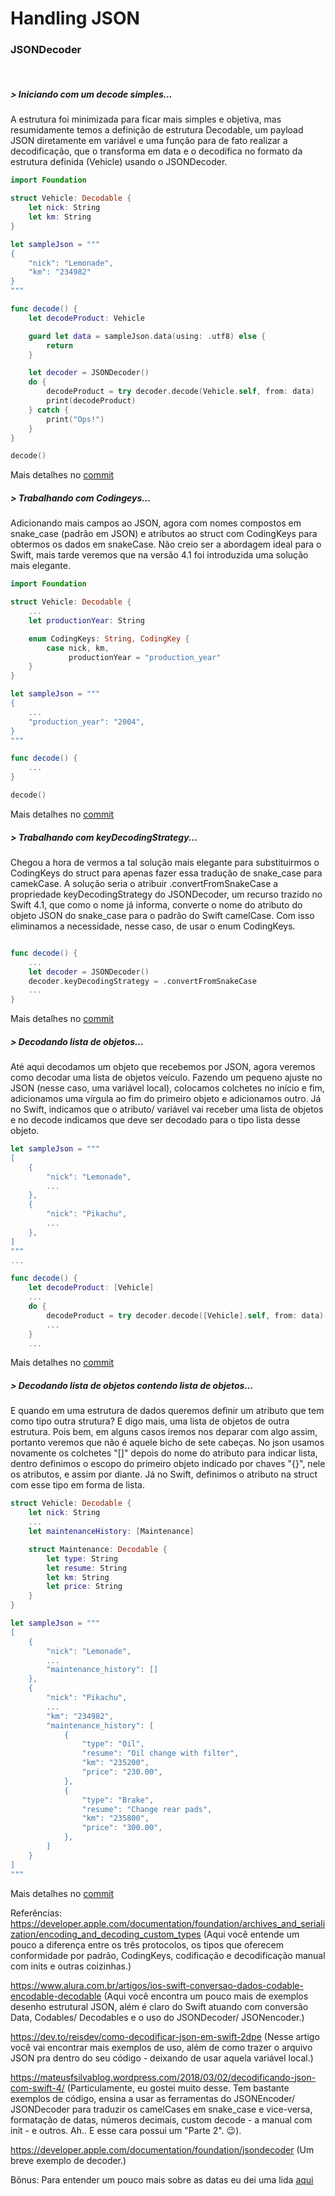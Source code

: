 # Handling JSON

### JSONDecoder
<br/> 

##### > Iniciando com um decode simples...
A estrutura foi minimizada para ficar mais simples e objetiva, mas resumidamente temos a definição de estrutura Decodable, um payload JSON diretamente em variável e uma função para de fato realizar a decodificação, que o transforma em data e o decodifica no formato da estrutura definida (Vehicle) usando o JSONDecoder.

```Swift
import Foundation

struct Vehicle: Decodable {
    let nick: String
    let km: String
}

let sampleJson = """
{
    "nick": "Lemonade",
    "km": "234982"
}
"""

func decode() {
    let decodeProduct: Vehicle

    guard let data = sampleJson.data(using: .utf8) else {
        return
    }

    let decoder = JSONDecoder()
    do {
        decodeProduct = try decoder.decode(Vehicle.self, from: data)
        print(decodeProduct)
    } catch {
        print("Ops!")
    }
}

decode()
```
Mais detalhes no [commit](https://github.com/jonatttan/handling_json/commit/3412828ba6c2261444479e22797d8114b7002bc7)

##### > Trabalhando com Codingeys...
Adicionando mais campos ao JSON, agora com nomes compostos em snake_case (padrão em JSON) e atributos ao struct com CodingKeys para obtermos os dados em snakeCase. Não creio ser a abordagem ideal para o Swift, mais tarde veremos que na versão 4.1 foi introduzida uma solução mais elegante.

```Swift
import Foundation

struct Vehicle: Decodable {
    ...
    let productionYear: String

    enum CodingKeys: String, CodingKey {
        case nick, km,
             productionYear = "production_year"
    }
}

let sampleJson = """
{
    ...
    "production_year": "2004",
}
"""

func decode() {
    ...
}

decode()
```
Mais detalhes no [commit](https://github.com/jonatttan/handling_json/commit/ccaf475e4a22c7c0df46a81f6a2c09af08ef14e5)

##### > Trabalhando com keyDecodingStrategy...
Chegou a hora de vermos a tal solução mais elegante para substituirmos o CodingKeys do struct para apenas fazer essa tradução de snake_case para camekCase. A solução seria o atribuir .convertFromSnakeCase a propriedade keyDecodingStrategy do JSONDecoder, um recurso trazido no Swift 4.1, que como o nome já informa, converte o nome do atributo do objeto JSON do snake_case para o padrão do Swift camelCase. Com isso eliminamos a necessidade, nesse caso, de usar o enum CodingKeys.

```Swift

func decode() {
    ...
    let decoder = JSONDecoder()
    decoder.keyDecodingStrategy = .convertFromSnakeCase
    ...
}
```
Mais detalhes no [commit](https://github.com/jonatttan/handling_json/commit/e9c817a8be0670b143ee43cf4d13c0ac17b3ffef)

##### > Decodando lista de objetos...
Até aqui decodamos um objeto que recebemos por JSON, agora veremos como decodar uma lista de objetos veículo.
Fazendo um pequeno ajuste no JSON (nesse caso, uma variável local), colocamos colchetes no início e fim, adicionamos uma vírgula ao fim do primeiro objeto e adicionamos outro. 
Já no Swift, indicamos que o atributo/ variável vai receber uma lista de objetos e no decode indicamos que deve ser decodado para o tipo lista desse objeto.

```Swift
let sampleJson = """
[
    {
        "nick": "Lemonade",
        ...
    },
    {
        "nick": "Pikachu",
        ...
    },
]
"""
...

func decode() {
    let decodeProduct: [Vehicle]
    ...
    do {
        decodeProduct = try decoder.decode([Vehicle].self, from: data)
        ...
    } 
    ...
```
Mais detalhes no [commit](https://github.com/jonatttan/handling_json/commit/8f472c282d1ee796c1be1bc8c63c835ea09f11d3)

##### > Decodando lista de objetos contendo lista de objetos...
E quando em uma estrutura de dados queremos definir um atributo que tem como tipo outra strutura? E digo mais, uma lista de objetos de outra estrutura. Pois bem, em alguns casos iremos nos deparar com algo assim, portanto veremos que não é aquele bicho de sete cabeças. 
No json usamos novamente os colchetes "[]" depois do nome do atributo para indicar lista, dentro definimos o escopo do primeiro objeto indicado por chaves "{}", nele os atributos, e assim por diante.
Já no Swift, definimos o atributo na struct com esse tipo em forma de lista.

```Swift
struct Vehicle: Decodable {
    let nick: String
    ...
    let maintenanceHistory: [Maintenance]

    struct Maintenance: Decodable {
        let type: String
        let resume: String
        let km: String
        let price: String
    }
}

let sampleJson = """
[
    {
        "nick": "Lemonade",
        ...
        "maintenance_history": []
    },
    {
        "nick": "Pikachu",
        ...
        "km": "234982",
        "maintenance_history": [
            {
                "type": "Oil",
                "resume": "Oil change with filter",
                "km": "235200",
                "price": "230.00",
            },
            {
                "type": "Brake",
                "resume": "Change rear pads",
                "km": "235800",
                "price": "300.00",
            },
        ]
    }
]
"""
```
Mais detalhes no [commit](https://github.com/jonatttan/handling_json/commit/563712a94360dbddf546ef84b7ed6a74970b4046)





















Referências:
https://developer.apple.com/documentation/foundation/archives_and_serialization/encoding_and_decoding_custom_types (Aqui você entende um pouco a diferença entre os três protocolos, os tipos que oferecem conformidade por padrão, CodingKeys, codificação e decodificação manual com inits e outras coizinhas.)

https://www.alura.com.br/artigos/ios-swift-conversao-dados-codable-encodable-decodable (Aqui você encontra um pouco mais de exemplos desenho estrutural JSON, além é claro do Swift atuando com conversão Data, Codables/ Decodables e o uso do JSONDecoder/ JSONencoder.)

https://dev.to/reisdev/como-decodificar-json-em-swift-2dpe (Nesse artigo você vai encontrar mais exemplos de uso, além de como trazer o arquivo JSON pra dentro do seu código - deixando de usar aquela variável local.)

https://mateusfsilvablog.wordpress.com/2018/03/02/decodificando-json-com-swift-4/ (Particulamente, eu gostei muito desse. Tem bastante exemplos de código, ensina a usar as ferramentas do JSONEncoder/ JSONDecoder para traduzir os camelCases em snake_case e vice-versa, formatação de datas, números decimais, custom decode - a manual com init - e outros. Ah.. E esse cara possui um "Parte 2". 😉).

https://developer.apple.com/documentation/foundation/jsondecoder (Um breve exemplo de decoder.)

Bônus:
Para entender um pouco mais sobre as datas eu dei uma lida [aqui](https://www.swiftyplace.com/blog/swift-date-formatting-10-steps-guide#:~:text=Creating%20a%20current%20date%20in,based%20on%20the%20system%20clock.)